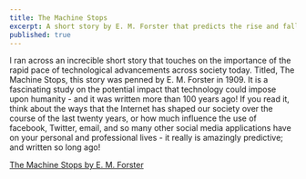 ```yaml
---
title: The Machine Stops
excerpt: A short story by E. M. Forster that predicts the rise and fall of technology and its impact on humanity.   
published: true
---
```


I ran across an increcible short story that touches on the importance of the rapid pace of technological advancements across society today. Titled, The Machine Stops, this story was penned by E. M. Forster in 1909. It is a fascinating study on the potential impact that technology could impose upon humanity - and it was written more than 100 years ago! If you read it, think about the ways that the Internet has shaped our society over the course of the last twenty years, or how much influence the use of facebook, Twitter, email, and so many other social media applications have on your personal and professional lives - it really is amazingly predictive; and written so long ago! 

[The Machine Stops by E. M. Forster](http://archive.ncsa.illinois.edu/prajlich/forster.html)
